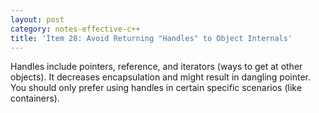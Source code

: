 ```yaml
---
layout: post
category: notes-effective-c++
title: 'Item 28: Avoid Returning "Handles" to Object Internals'
---
```


Handles include pointers, reference, and iterators (ways to get at other objects).
It decreases encapsulation and might result in dangling pointer.
You should only prefer using handles in certain specific scenarios (like containers).
